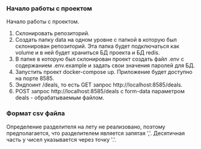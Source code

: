### Начало работы с проектом
Начало работы с проектом.
1. Склонировать репозиторий.
2. Создать папку data на одном уровне с папкой в которую был склонирован репозиторий. Эта папка будет подключаться как volume и в ней будет храниться БД проекта и БД redis.
3. В папке в которую был склонирован проект создать файл .env с содержанием .env.example и задать свои значения паролей для БД.
4. Запустить проект docker-compose up. Приложение будет доступно на порте 8585.
5. Эндпоинт /deals, то есть GET запрос http://localhost:8585/deals. 
6. POST запрос http://localhost:8585/deals с form-data параметром deals - обрабатываемым файлом.

### Формат csv файла
Определение разделителя на лету не реализовано, поэтому предполагается, что разделителем является запятая ','. Десятичная часть у чисел указывается через точку '.'.
